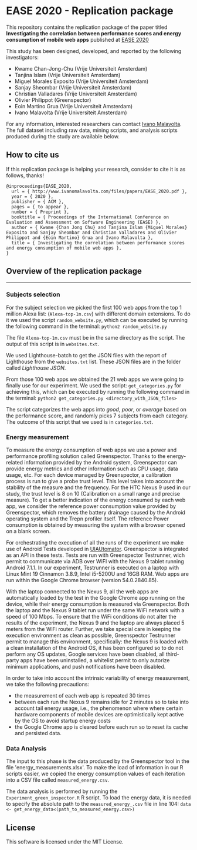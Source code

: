 #  EASE 2020 - Replication package
This repository contains the replication package of the paper titled **Investigating the correlation between performance scores and energy consumption of mobile web apps** published at [EASE 2020](https://www.ntnu.edu/web/ease2020)

This study has been designed, developed, and reported by the following investigators: 
- Kwame Chan-Jong-Chu (Vrije Universiteit Amsterdam)
- Tanjina Islam (Vrije Universiteit Amsterdam)
- Miguel Morales Exposito (Vrije Universiteit Amsterdam)
- Sanjay Sheombar (Vrije Universiteit Amsterdam)
- Christian Valladares (Vrije Universiteit Amsterdam)
- Olivier Philippot (Greenspector)
- Eoin Martino Grua (Vrije Universiteit Amsterdam)
- Ivano Malavolta (Vrije Universiteit Amsterdam)

For any information, interested researchers can contact [Ivano Malavolta](https://www.ivanomalavolta.com).
The full dataset including raw data, mining scripts, and analysis scripts produced during the study are available below.

## How to cite us
If this replication package is helping your research, consider to cite it is as follows, thanks!

```
@inproceedings{EASE_2020,
  url = { http://www.ivanomalavolta.com/files/papers/EASE_2020.pdf },
  year = { 2020 },
  publisher = { ACM },
  pages = { to appear },
  number = { Preprint },
  booktitle = { Proceedings of the International Conference on Evaluation and Assessment on Software Engineering (EASE) },
  author = { Kwame {Chan Jong Chu} and Tanjina Islam {Miguel Morales} Exposito and Sanjay Sheombar and Christian Valladares and Olivier Philippot and {Eoin Martino} Grua and Ivano Malavolta },
  title = { Investigating the correlation between performance scores and energy consumption of mobile web apps },
}
```

## Overview of the replication package
---

### Subjects selection

For the subject selection we picked the first 100 web apps from the top 1 million Alexa list: (`Alexa-top-1m.csv`) with different domain extensions. To do it we used the script `random_website.py`, which can be executed by running the following command in the terminal: 
`python2 random_website.py` 

The file `Alexa-top-1m.csv` must be in the same directory as the script. The output of this script is in `websites.txt`.

We used Lighthouse-batch to get the JSON files with the report of Lighthouse from the `websites.txt` list. These JSON files are in the folder called *Lighthouse JSON*. 

From those 100 web apps we obtained the 21 web apps we were going to finally use for our experiment. We used the script: `get_categories.py` for achieving this, which can be executed by running the following command in the terminal: 
`python2 get_categories.py <directory_with_JSON_files>`

The script categorizes the web apps into *good*, *poor*, or *average* based on the performance score, and randomly picks 7 subjects from each category. The outcome of this script that we used is in `categories.txt`. 

### Energy measurement

To measure the energy consumption of web apps we use a power and performance profiling solution called Greenspector. Thanks to the energy-related information provided by the Android system, Greenspector can provide energy metrics and other information such as CPU usage, data usage, etc. For each device managed by Greenspector, a calibration process is run to give a probe trust level. This level takes into account the stability of the measure and the frequency. For the HTC Nexus 9 used in our study, the trust level is 8 on 10 (Calibration on a small range and precise measure). To get a better indication of the energy consumed by each web app, we consider the reference power consumption value provided by Greenspector, which removes the battery drainage caused by the Android operating system and the Trepn profiler itself. The reference Power consumption is obtained by measuring the system with a browser opened on a blank screen.

For orchestrating the execution of all the runs of the experiment we make use of Android Tests developed in [UIAUtomator](https://developer.android.com/training/testing/ui-automator). Greenspector is integrated as an API in these tests. Tests are run with Greenspector Testrunner, wich permit to communicate via ADB over WiFI with the Nexus 9 tablet running Android 7.1.1. In our experiment, Testrunner is executed on a laptop with Linux Mint 19 Cinnamon 3.8.9, Intel i5-5200U and 16GB RAM. Web apps are run within the Google Chrome browser (version 54.0.2840.85). 

With the laptop connected to the Nexus 9, all the web apps are automatically loaded by the test in the Google Chrome app running on the device, while their energy consumption is measured via Greenspector. Both the laptop and the Nexus 9 tablet run under the same WiFi network with a speed of 100 Mbps. To ensure that the WiFi conditions do not alter the results of the experiment, the Nexus 9 and the laptop are always placed 5 meters from the WiFi router. Further, we take special care in keeping the execution environment as clean as possible, Greenspector Testrunner permit to manage this environment, specifically: the Nexus 9 is loaded with a clean installation of the Android OS, it has been configured so to do not perform any OS updates, Google services have been disabled, all third-party apps have been uninstalled, a whitelist permit to only autorize minimum applications, and push notifications have been disabled. 

In order to take into account the intrinsic variability of energy measurement, we take the following precautions: 
- the measurement of each web app is repeated 30 times 
- between each run the Nexus 9 remains idle for 2 minutes so to take into account tail energy usage, i.e., the phenomenon where where certain hardware components of mobile devices are optimistically kept active by the OS to avoid startup energy costs
- the Google Chrome app is cleared before each run so to reset its cache and persisted data.

### Data Analysis

The input to this phase is the data produced by the Greenspector tool in the file 'energy_measurements.xlsx'. To make the load of information in our R scripts easier, we copied the energy consumption values of each iteration into a CSV file called `measured_energy.csv`.

The data analysis is performed by running the `Experiment_green_inspector.R` R script. To load the energy data, it is needed to specify the absolute path to the `measured_energy_.csv` file in line 104: 
`data <- get_energy_data<(path_to_measured_energy.csv>)`

## License

This software is licensed under the MIT License.

